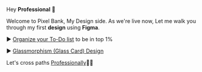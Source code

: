 Hey **Professional** 👋

Welcome to Pixel Bank, My Design side. As we're live now, Let me walk you through my first **design** using **Figma**.

▶️ [Organize your To-Do list](https://www.figma.com/community/file/1269274712141554727/Auster-Weiss-Matrix) to be in top 1% 

▶️ [Glassmorphism (Glass Card) Design](https://www.figma.com/community/file/1270362280422730063/Glassmorphism-(Glass-Card)-%7C-Rishabh-Bahuguna)

Let's cross paths [Professionally](https://www.linkedin.com/in/rishabhbahuguna03)🧑‍💻
